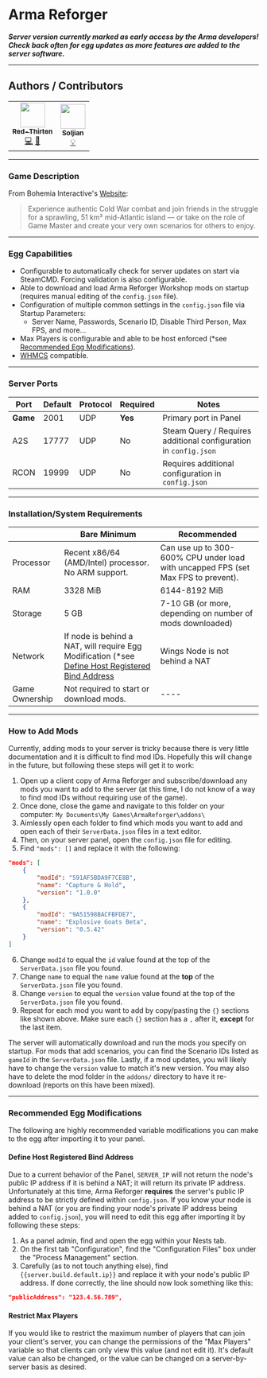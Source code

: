 # Arma Reforger

***Server version currently marked as early access by the Arma developers! Check back often for egg updates as more features are added to the server software.***
___

## Authors / Contributors

<!-- prettier-ignore-start -->
<!-- markdownlint-disable -->
<table>
    <tr>
        <td align="center">
            <a href="https://github.com/lilkingjr1">
                <img src="https://avatars.githubusercontent.com/u/4533989" width="50px;" alt=""/><br /><sub><b>Red-Thirten</b></sub>
            </a>
            <br />
            <a href="https://github.com/parkervcp/eggs/commits?author=lilkingjr1" title="Codes">💻</a>
            <a href="https://github.com/parkervcp/eggs/commits?author=lilkingjr1" title="Maintains">🔨</a>
        </td>
        <td align="center">
            <a href="https://github.com/Soljian">
                <img src="https://avatars.githubusercontent.com/u/4036453" width="50px;" alt=""/><br /><sub><b>Soljian</b></sub>
            </a>
            <br />
            <a href="https://github.com/parkervcp/eggs/commits?author=Soljian" title="Contributor">💡</a>
        </td>
    </tr>
</table>
<!-- markdownlint-enable -->
<!-- prettier-ignore-end -->

___

### Game Description

From Bohemia Interactive's [Website](https://reforger.armaplatform.com/):
> Experience authentic Cold War combat and join friends in the struggle for a sprawling, 51 km² mid-Atlantic island — or take on the role of Game Master and create your very own scenarios for others to enjoy.
___

### Egg Capabilities

- Configurable to automatically check for server updates on start via SteamCMD. Forcing validation is also configurable.
- Able to download and load Arma Reforger Workshop mods on startup (requires manual editing of the `config.json` file).
- Configuration of multiple common settings in the `config.json` file via Startup Parameters:
  - Server Name, Passwords, Scenario ID, Disable Third Person, Max FPS, and more...
- Max Players is configurable and able to be host enforced (\*see [Recommended Egg Modifications](#restrict-max-players)).
- [WHMCS](https://www.whmcs.com/) compatible.

___

### Server Ports

| Port | Default | Protocol | Required | Notes |
|---------|---------|---------|---------|---------|
| **Game** | 2001 | UDP | **Yes** | Primary port in Panel |
| A2S | 17777 | UDP | No | Steam Query / Requires additional configuration in `config.json` |
| RCON | 19999 | UDP | No | Requires additional configuration in `config.json` |

___

### Installation/System Requirements

|  | Bare Minimum | Recommended |
|---------|---------|---------|
| Processor | Recent x86/64 (AMD/Intel) processor. No ARM support. | Can use up to 300-600% CPU under load with uncapped FPS (set Max FPS to prevent). |
| RAM | 3328 MiB | 6144-8192 MiB |
| Storage | 5 GB | 7-10 GB (or more, depending on number of mods downloaded) |
| Network | If node is behind a NAT, will require Egg Modification (\*see [Define Host Registered Bind Address](#define-host-registered-bind-address) | Wings Node is not behind a NAT |
| Game Ownership | Not required to start or download mods. | ---- |

___

### How to Add Mods

Currently, adding mods to your server is tricky because there is very little documentation and it is difficult to find mod IDs. Hopefully this will change in the future, but following these steps will get it to work:

1. Open up a client copy of Arma Reforger and subscribe/download any mods you want to add to the server (at this time, I do not know of a way to find mod IDs without requiring use of the game).
2. Once done, close the game and navigate to this folder on your computer: `My Documents\My Games\ArmaReforger\addons\`
3. Aimlessly open each folder to find which mods you want to add and open each of their `ServerData.json` files in a text editor.
4. Then, on your server panel, open the `config.json` file for editing.
5. Find `"mods": []` and replace it with the following:

```json
"mods": [
	{
		"modId": "591AF5BDA9F7CE8B",
		"name": "Capture & Hold",
		"version": "1.0.0"
	},
	{
		"modId": "9A51598BACFBFDE7",
		"name": "Explosive Goats Beta",
		"version": "0.5.42"
	}
]
```

6. Change `modId` to equal the `id` value found at the top of the `ServerData.json` file you found.
7. Change `name` to equal the `name` value found at the **top** of the `ServerData.json` file you found.
8. Change `version` to equal the `version` value found at the top of the `ServerData.json` file you found.
9. Repeat for each mod you want to add by copy/pasting the `{}` sections like shown above. Make sure each `{}` section has a `,` after it, **except** for the last item.

The server will automatically download and run the mods you specify on startup. For mods that add scenarios, you can find the Scenario IDs listed as `gameId` in the `ServerData.json` file. Lastly, if a mod updates, you will likely have to change the `version` value to match it's new version. You may also have to delete the mod folder in the `addons/` directory to have it re-download (reports on this have been mixed).

___

### Recommended Egg Modifications

The following are highly recommended variable modifications you can make to the egg after importing it to your panel.

#### Define Host Registered Bind Address

Due to a current behavior of the Panel, `SERVER_IP` will not return the node's public IP address if it is behind a NAT; it will return its private IP address. Unfortunately at this time, Arma Reforger **requires** the server's public IP address to be strictly defined within `config.json`. If you know your node is behind a NAT (or you are finding your node's private IP address being added to `config.json`), you will need to edit this egg after importing it by following these steps:

1. As a panel admin, find and open the egg within your Nests tab.
2. On the first tab "Configuration", find the "Configuration Files" box under the "Process Management" section.
3. Carefully (as to not touch anything else), find `{{server.build.default.ip}}` and replace it with your node's public IP address. If done correctly, the line should now look something like this:

```json
"publicAddress": "123.4.56.789",
```

#### Restrict Max Players

If you would like to restrict the maximum number of players that can join your client's server, you can change the permissions of the "Max Players" variable so that clients can only view this value (and not edit it). It's default value can also be changed, or the value can be changed on a server-by-server basis as desired.